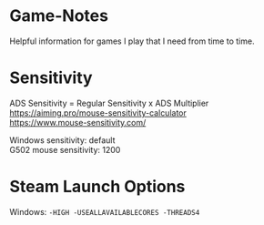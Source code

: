 # Game-Notes
Helpful information for games I play that I need from time to time.



# Sensitivity
ADS Sensitivity = Regular Sensitivity x ADS Multiplier  
https://aiming.pro/mouse-sensitivity-calculator     
https://www.mouse-sensitivity.com/

Windows sensitivity: default    
G502 mouse sensitivity: 1200  


# Steam Launch Options
<!-- Linux: `gamemoderun %command% -HIGH -USEALLAVAILABLECORES -THREADS4`   -->
Windows: `-HIGH -USEALLAVAILABLECORES -THREADS4`

